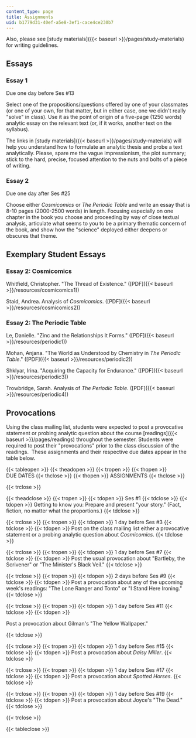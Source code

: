 ```yaml
---
content_type: page
title: Assignments
uid: b1779d31-40ef-a5e8-3ef1-cace4ce230b7
---
```


Also, please see [study materials]({{< baseurl >}}/pages/study-materials) for writing guidelines.

Essays
------

### Essay 1

Due one day before Ses #13

Select one of the propositions/questions offered by one of your classmates (or one of your own, for that matter, but in either case, one we didn't really "solve" in class). Use it as the point of origin of a five-page (1250 words) analytic essay on the relevant text (or, if it works, another text on the syllabus).

The links in [study materials]({{< baseurl >}}/pages/study-materials) will help you understand how to formulate an analytic thesis and probe a text analytically. Please, spare me the vague impressionism, the plot summary; stick to the hard, precise, focused attention to the nuts and bolts of a piece of writing.

### Essay 2

Due one day after Ses #25

Choose either _Cosmicomics_ or _The Periodic Table_ and write an essay that is 8-10 pages (2000-2500 words) in length. Focusing especially on one chapter in the book you choose and proceeding by way of close textual analysis, articulate what seems to you to be a primary thematic concern of the book, and show how the "science" deployed either deepens or obscures that theme.

Exemplary Student Essays
------------------------

### Essay 2: Cosmicomics

Whitfield, Christopher. "The Thread of Existence." ([PDF]({{< baseurl >}}/resources/cosmicomics1))

Staid, Andrea. Analysis of _Cosmicomics_. ([PDF]({{< baseurl >}}/resources/cosmicomics2))

### Essay 2: The Periodic Table

Le, Danielle. "Zinc and the Relationships It Forms." ([PDF]({{< baseurl >}}/resources/periodic1))

Mohan, Anjana. "The World as Understood by Chemistry in _The Periodic Table_." ([PDF]({{< baseurl >}}/resources/periodic2))

Shklyar, Irina. "Acquiring the Capacity for Endurance." ([PDF]({{< baseurl >}}/resources/periodic3))

Trowbridge, Sarah. Analysis of _The Periodic Table_. ([PDF]({{< baseurl >}}/resources/periodic4))

Provocations
------------

Using the class mailing list, students were expected to post a provocative statement or probing analytic question about the course [readings]({{< baseurl >}}/pages/readings) throughout the semester. Students were required to post their "provocations" prior to the class discussion of the readings.  These assignments and their respective due dates appear in the table below.

{{< tableopen >}}
{{< theadopen >}}
{{< tropen >}}
{{< thopen >}}
DUE DATES
{{< thclose >}}
{{< thopen >}}
ASSIGNMENTS
{{< thclose >}}

{{< trclose >}}

{{< theadclose >}}
{{< tropen >}}
{{< tdopen >}}
Ses #1
{{< tdclose >}}
{{< tdopen >}}
Getting to know you: Prepare and present "your story." (Fact, fiction, no matter what the proportions.)
{{< tdclose >}}

{{< trclose >}}
{{< tropen >}}
{{< tdopen >}}
1 day before Ses #3
{{< tdclose >}}
{{< tdopen >}}
Post on the class mailing list either a provocative statement or a probing analytic question about _Cosmicomics_.
{{< tdclose >}}

{{< trclose >}}
{{< tropen >}}
{{< tdopen >}}
1 day before Ses #7
{{< tdclose >}}
{{< tdopen >}}
Post the usual provocation about "Bartleby, the Scrivener" or "The Minister's Black Veil."
{{< tdclose >}}

{{< trclose >}}
{{< tropen >}}
{{< tdopen >}}
2 days before Ses #9
{{< tdclose >}}
{{< tdopen >}}
Post a provocation about any of the upcoming week's readings: "The Lone Ranger and Tonto" or "I Stand Here Ironing."
{{< tdclose >}}

{{< trclose >}}
{{< tropen >}}
{{< tdopen >}}
1 day before Ses #11
{{< tdclose >}}
{{< tdopen >}}


Post a provocation about Gilman's "The Yellow Wallpaper."


{{< tdclose >}}

{{< trclose >}}
{{< tropen >}}
{{< tdopen >}}
1 day before Ses #15
{{< tdclose >}}
{{< tdopen >}}
Post a provocation about _Daisy Miller_.
{{< tdclose >}}

{{< trclose >}}
{{< tropen >}}
{{< tdopen >}}
1 day before Ses #17
{{< tdclose >}}
{{< tdopen >}}
Post a provocation about _Spotted Horses_.
{{< tdclose >}}

{{< trclose >}}
{{< tropen >}}
{{< tdopen >}}
1 day before Ses #19
{{< tdclose >}}
{{< tdopen >}}
Post a provocation about Joyce's "The Dead."
{{< tdclose >}}

{{< trclose >}}

{{< tableclose >}}